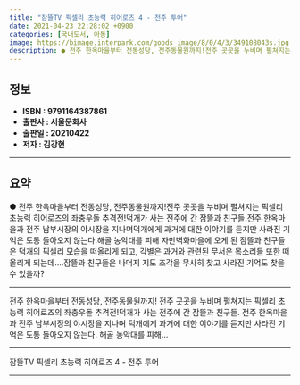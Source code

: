 ```yaml
---
title: "잠뜰TV 픽셀리 초능력 히어로즈 4 - 전주 투어"
date: 2021-04-23 22:28:02 +0900
categories: [국내도서, 아동]
image: https://bimage.interpark.com/goods_image/8/0/4/3/349108043s.jpg
description: ● 전주 한옥마을부터 전동성당, 전주동물원까지!전주 곳곳을 누비며 펼쳐지는 픽셀리 초능력 히어로즈의 좌충우돌 추격전!덕개가 사는 전주에 간 잠뜰과 친구들.전주 한옥마을과 전주 남부시장의 야시장을 지나며덕개에게 과거에 대한 이야기를 듣지만 사라진 기억은 도통 돌아오지 않는다.해골 농악대
---
```


## **정보**

- **ISBN : 9791164387861**
- **출판사 : 서울문화사**
- **출판일 : 20210422**
- **저자 : 김강현**

------



## **요약**

●  전주 한옥마을부터 전동성당, 전주동물원까지!전주 곳곳을 누비며 펼쳐지는 픽셀리 초능력 히어로즈의 좌충우돌 추격전!덕개가 사는 전주에 간 잠뜰과 친구들.전주 한옥마을과 전주 남부시장의 야시장을 지나며덕개에게 과거에 대한 이야기를 듣지만 사라진 기억은 도통 돌아오지 않는다.해골 농악대를 피해 자만벽화마을에 오게 된 잠뜰과 친구들은 덕개의 픽셀리 모습을 떠올리게 되고, 각별은 과거와 관련된 무서운 목소리들 또한 떠올리게 되는데….잠뜰과 친구들은 나머지 지도 조각을 무사히 찾고 사라진 기억도 찾을 수 있을까?

------

전주 한옥마을부터 전동성당, 전주동물원까지!
전주 곳곳을 누비며 펼쳐지는 픽셀리 초능력 히어로즈의 좌충우돌 추격전!덕개가 사는 전주에 간 잠뜰과 친구들.
전주 한옥마을과 전주 남부시장의 야시장을 지나며
덕개에게 과거에 대한 이야기를 듣지만 사라진 기억은 도통 돌아오지 않는다.
해골 농악대를 피해... 

------


잠뜰TV 픽셀리 초능력 히어로즈 4 - 전주 투어 

------


